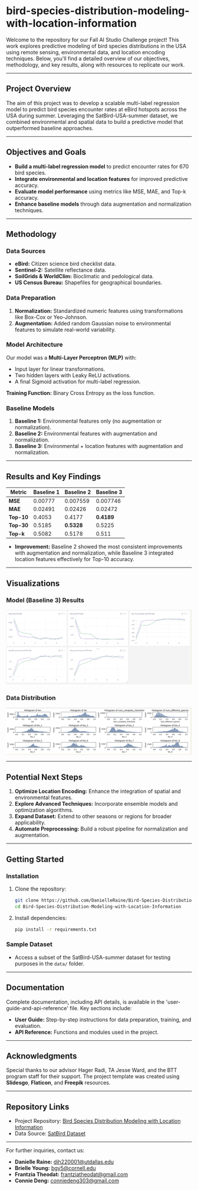 # bird-species-distribution-modeling-with-location-information

Welcome to the repository for our Fall AI Studio Challenge project! This work explores predictive modeling of bird species distributions in the USA using remote sensing, environmental data, and location encoding techniques. Below, you'll find a detailed overview of our objectives, methodology, and key results, along with resources to replicate our work.

---

## Project Overview
The aim of this project was to develop a scalable multi-label regression model to predict bird species encounter rates at eBird hotspots across the USA during summer. Leveraging the SatBird-USA-summer dataset, we combined environmental and spatial data to build a predictive model that outperformed baseline approaches.

---

## Objectives and Goals
- **Build a multi-label regression model** to predict encounter rates for 670 bird species.
- **Integrate environmental and location features** for improved predictive accuracy.
- **Evaluate model performance** using metrics like MSE, MAE, and Top-k accuracy.
- **Enhance baseline models** through data augmentation and normalization techniques.

---

## Methodology
### Data Sources
- **eBird:** Citizen science bird checklist data.
- **Sentinel-2:** Satellite reflectance data.
- **SoilGrids & WorldClim:** Bioclimatic and pedological data.
- **US Census Bureau:** Shapefiles for geographical boundaries.

### Data Preparation
1. **Normalization:** Standardized numeric features using transformations like Box-Cox or Yeo-Johnson.
2. **Augmentation:** Added random Gaussian noise to environmental features to simulate real-world variability.

### Model Architecture
Our model was a **Multi-Layer Perceptron (MLP)** with:
- Input layer for linear transformations.
- Two hidden layers with Leaky ReLU activations.
- A final Sigmoid activation for multi-label regression.

**Training Function:** Binary Cross Entropy as the loss function.

### Baseline Models
1. **Baseline 1:** Environmental features only (no augmentation or normalization).
2. **Baseline 2:** Environmental features with augmentation and normalization.
3. **Baseline 3:** Environmental + location features with augmentation and normalization.

---

## Results and Key Findings
| Metric           | Baseline 1        | Baseline 2        | Baseline 3        |
|------------------|-------------------|-------------------|-------------------|
| **MSE**          | 0.00777           | 0.007559          | 0.007746          |
| **MAE**          | 0.02491           | 0.02426           | 0.02472           |
| **Top-10**       | 0.4053            | 0.4177            | **0.4189**        |
| **Top-30**       | 0.5185            | **0.5328**        | 0.5225            |
| **Top-k**        | 0.5082            | 0.5178            | 0.511             |

- **Improvement:** Baseline 2 showed the most consistent improvements with augmentation and normalization, while Baseline 3 integrated location features effectively for Top-10 accuracy.

---

## Visualizations
### Model (Baseline 3) Results
![Model Results](model_results.png)

### Data Distribution
![Feature Histograms](feature_histograms.png)

---

## Potential Next Steps
1. **Optimize Location Encoding:** Enhance the integration of spatial and environmental features.
2. **Explore Advanced Techniques:** Incorporate ensemble models and optimization algorithms.
3. **Expand Dataset:** Extend to other seasons or regions for broader applicability.
4. **Automate Preprocessing:** Build a robust pipeline for normalization and augmentation.

---

## Getting Started
### Installation
1. Clone the repository:
   ```bash
   git clone https://github.com/DanielleRaine/Bird-Species-Distribution-Modeling-with-Location-Information.git
   cd Bird-Species-Distribution-Modeling-with-Location-Information
   ```
2. Install dependencies:
   ```bash
   pip install -r requirements.txt
   ```


### Sample Dataset
- Access a subset of the SatBird-USA-summer dataset for testing purposes in the `data/` folder.
---

## Documentation
Complete documentation, including API details, is available in the 'user-guide-and-api-reference' file. Key sections include:
- **User Guide:** Step-by-step instructions for data preparation, training, and evaluation.
- **API Reference:** Functions and modules used in the project.

---

## Acknowledgments
Special thanks to our advisor Hager Radi, TA Jesse Ward, and the BTT program staff for their support. The project template was created using **Slidesgo**, **Flaticon**, and **Freepik** resources.

---

## Repository Links
- Project Repository: [Bird Species Distribution Modeling with Location Information](https://github.com/brielle-young/bird-species-distribution-modeling-with-location-information)
- Data Source: [SatBird Dataset](https://satbird.github.io)

---

For further inquiries, contact us:
- **Danielle Raine:** dih220001@utdallas.edu
- **Brielle Young:** bgy5@cornell.edu
- **Frantzia Theodat:** frantziatheodat@gmail.com
- **Connie Deng:** conniedeng303@gmail.com


